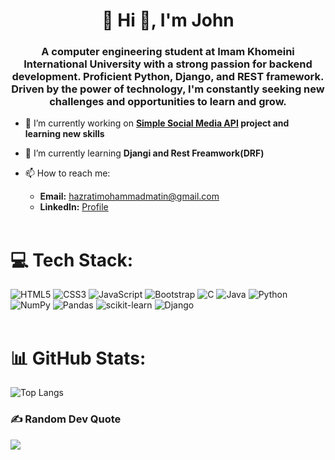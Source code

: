 <h1 align="center">💫 Hi 👋, I'm John</h1>
<h3 align="center">A computer engineering student at Imam Khomeini International University with a strong passion for backend development. Proficient Python, Django, and REST framework. Driven by the power of technology, I'm constantly seeking new challenges and opportunities to learn and grow.</h3>

- 🔭 I’m currently working on **[Simple Social Media API](https://github.com/John-6670/SimpleSocialApp) project and learning new skills**

- 🌱 I’m currently learning **Djangi and Rest Freamwork(DRF)**

- 📫 How to reach me:
    - **Email:** hazratimohammadmatin@gmail.com
    - **LinkedIn:** [Profile](https://www.linkedin.com/in/mohammadmatin-h-7b4209216?utm_source=share&utm_campaign=share_via&utm_content=profile&utm_medium=android_app)
  <br><br>
# 💻 Tech Stack:
 ![HTML5](https://img.shields.io/badge/html5-%23E34F26.svg?style=flat&logo=html5&logoColor=white) ![CSS3](https://img.shields.io/badge/css3-%231572B6.svg?style=flat&logo=css3&logoColor=white) ![JavaScript](https://img.shields.io/badge/javascript-%23323330.svg?style=flat&logo=javascript&logoColor=%23F7DF1E) ![Bootstrap](https://img.shields.io/badge/bootstrap-%238511FA.svg?style=flat&logo=bootstrap&logoColor=white) ![C](https://img.shields.io/badge/c-%2300599C.svg?style=flat&logo=c&logoColor=white) ![Java](https://img.shields.io/badge/java-%23ED8B00.svg?style=flat&logo=openjdk&logoColor=white) ![Python](https://img.shields.io/badge/python-3670A0?style=flat&logo=python&logoColor=ffdd54) ![NumPy](https://img.shields.io/badge/numpy-%23013243.svg?style=flat&logo=numpy&logoColor=white) ![Pandas](https://img.shields.io/badge/pandas-%23150458.svg?style=flat&logo=pandas&logoColor=white) ![scikit-learn](https://img.shields.io/badge/scikit--learn-%23F7931E.svg?style=flat&logo=scikit-learn&logoColor=white) ![Django](https://img.shields.io/badge/django-%23092E20.svg?style=flat&logo=django&logoColor=white)
<br><br>
# 📊 GitHub Stats:
<p><img align="center" src="https://github-readme-stats.vercel.app/api/top-langs/?username=John-6670&layout=donut&theme=dracula" alt="Top Langs" /></p>

### ✍️ Random Dev Quote
![](https://quotes-github-readme.vercel.app/api?type=horizontal&theme=radical)
